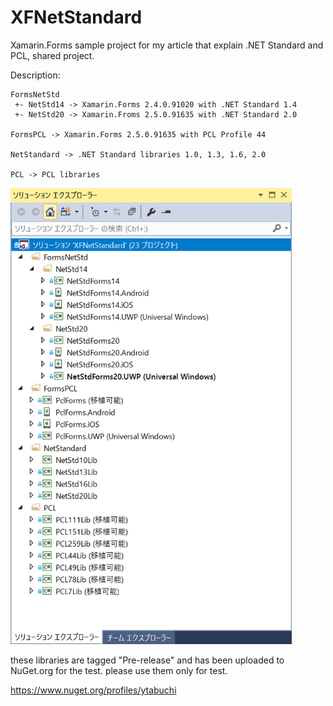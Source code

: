 # XFNetStandard

Xamarin.Forms sample project for my article that explain .NET Standard and PCL, shared project.

Description:

```
FormsNetStd
 +- NetStd14 -> Xamarin.Forms 2.4.0.91020 with .NET Standard 1.4
 +- NetStd20 -> Xamarin.Froms 2.5.0.91635 with .NET Standard 2.0

FormsPCL -> Xamarin.Forms 2.5.0.91635 with PCL Profile 44

NetStandard -> .NET Standard libraries 1.0, 1.3, 1.6, 2.0

PCL -> PCL libraries
```

<img src="https://raw.githubusercontent.com/ytabuchi/XFNetStandard/master/img01.png" width="450"/>

these libraries are tagged "Pre-release" and has been uploaded to NuGet.org for the test. please use them only for test.

https://www.nuget.org/profiles/ytabuchi

